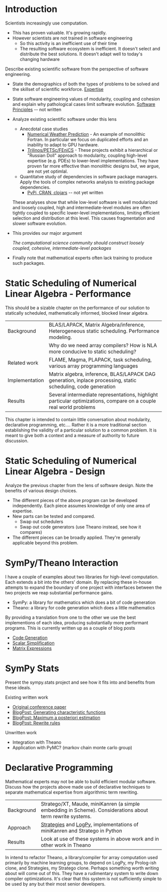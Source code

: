 
Introduction
============

Scientists increasingly use computation.

*   This has proven valuable.  It's growing rapidly.
*   However scientists are not trained in software engineering
    -   So this activity is an inefficient use of their time
    -   The resulting software ecosystem is inefficient.  It doesn't select and 
        distribute the best solutions.  It doesn't adapt well to today's 
        changing hardware

Describe existing scientific software from the perspective of software engineering.

*   State the demographics of both the types of problems to be solved and the skillset of scientific workforce.  [Expertise](expertise.md)
*   State software engineering values of modularity, coupling and cohesion and explain why pathological cases limit software evolution.  [Software Principles](principles.md) -- not written
*   Analyze existing scientific software under this lens
    -   Anecdotal case studies
        *   [Numerical Weather Prediction](nwp.md) - An example of monolithic Fortran.  In particular we focus on duplicated efforts and an inability to adapt to GPU hardware.
        *   [Trilinos/PETSc/FEniCS](numerics.md) - These projects exhibit a hierarchical or "Russian Doll" approach to modularity, coupling high-level expertise (e.g. PDEs) to lower-level implementations.  They have proven far more effective than monolithic designs but, we argue, are not yet optimlal.
    -   Quantitatve study of dependencies in software package managers.  Apply the tools of complex networks analysis to existing package dependencies.
        *   [PyPi, CRAN, clojars](package-managers.md) -- not yet written

    These analyses show that while low-level software is well modularized and loosely coupled, high and intermediate-level modules are often tightly coupled to specific lower-level implementations, limiting efficient selection and distribution at this level.  This causes fragmentation and slower software evolution.

*   This provides our major argument

    *The computational science community should construct
     loosely coupled, cohesive, intermediate-level packages*

*   Finally note that mathematical experts often lack training to produce such packages. 



Static Scheduling of Numerical Linear Algebra - Performance
===========================================================

This should be a sizable chapter on the performance of our solution to statically scheduled, mathematically informed, blocked linear algebra.

|                |                                                                                                                  |
|:---------------|:-----------------------------------------------------------------------------------------------------------------|
| Background     | BLAS/LAPACK, Matrix Algebra/inference, Heterogeneous static scheduling.  Performance modeling.                   |
|                | Why do we need array compilers?  How is NLA more conducive to static scheduling?                                 |
| Related work   | FLAME, Magma, PLAPACK, task scheduling, various array programming languages                                      |
| Implementation | Matrix algebra, inference, BLAS/LAPACK DAG generation, inplace processing, static scheduling, code generation    |
| Results        | Several intermediate representations, highlight particular optimizations, compare on a couple real world problems|

This chapter is intended to contain little conversation about modularity, declarative programming, etc.... Rather it is a more traditional section establishing the validity of a particular solution to a common problem.  It is meant to give both a context and a measure of authority to future discussion.


Static Scheduling of Numerical Linear Algebra - Design
======================================================

Analyze the previous chapter from the lens of software design.  Note the benefits of various design choices. 

*   The different pieces of the above program can be developed independently.  Each piece assumes knowledge of only one area of expertise.
*   New parts can be tested and compared. 
    *   Swap out schedulers
    *   Swap out code generators (use Theano instead, see how it compares)
*   The different pieces can be broadly applied.  They're generally applicable beyond this problem.


SymPy/Theano Interaction
========================

I have a couple of examples about two libraries for high-level computation.  Each extends a bit into the others' domain.  By replacing these in-house attempts to expand the boundary of one project with interfaces between the two projects we reap substantial performance gains.

*   SymPy:  a library for mathematics which does a bit of code generation
*   Theano: a library for code generation which does a little mathematics

By providing a translation from one to the other we use the best implementions of each idea, producing substantially more performant programs.  This is currently written up as a couple of blog posts

*   [Code Generation](http://mrocklin.github.com/blog/work/2013/03/19/SymPy-Theano-part-1)
*   [Scalar Simplification](http://mrocklin.github.com/blog/work/2013/03/28/SymPy-Theano-part-2)
*   [Matrix Expressions](http://matthewrocklin.com/blog/work/2013/04/05/SymPy-Theano-part-3/)

SymPy Stats
===========

Present the sympy.stats project and see how it fits into and benefits from these ideals.

Existing written work

*   [Original conference paper](http://people.cs.uchicago.edu/~mrocklin/tempspace/scipy2012-sympystats-paper.pdf)
*   [BlogPost: Generating characteristic functions](http://matthewrocklin.com/blog/work/2012/12/03/Characteristic-Functions/)
*   [BlogPost: Maximum a posteriori estimation](http://matthewrocklin.com/blog/work/2013/02/25/MaximumAposteriori/)
*   [BlogPost: Rewrite rules](http://matthewrocklin.com/blog/work/2012/12/11/Statistical-Simplification/)

Unwritten work

*   Integration with Theano
*   Application with PyMC? (markov chain monte carlo group)


Declarative Programming
=======================

Mathematical experts may not be able to build efficient modular software.  Discuss how the projects above made use of declarative techniques to separate mathematical expertise from algorithmic term rewriting.  

|             |                                                                                                                                                   |
|:------------|:--------------------------------------------------------------------------------------------------------------------------------------------------|
| Background  | Stratego/XT, Maude, miniKanren (a simple embedding in Scheme).  Considerations about term rewrite systems.                                        |
| Approach    | [Strategies](http://github.com/logpy/strategies) and [LogPy](http://github.com/logpy/logpy), implementations of miniKanren and Stratego in Python | 
| Results     | Look at use of these systems in above work and in other work in Theano                                                                            |

In intend to refactor Theano, a library/compiler for array computation used primarily by machine learning groups, to depend on LogPy, my Prolog-ish clone, and Strategies, my Stratego clone.  Perhaps something worth writing about will come out of this.  They have a rudimentary system to write down compiler optimizations.  It's clear that this system is not sufficiently simple to be used by any but their most senior developers.
